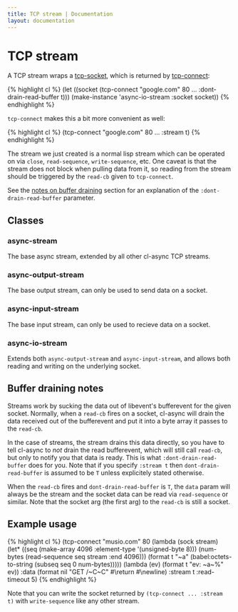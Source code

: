 ```yaml
---
title: TCP stream | Documentation
layout: documentation
---
```


TCP stream
==========
A TCP stream wraps a [tcp-socket](/cl-async/tcp#socket), which is returned by
[tcp-connect](/cl-async/tcp#tcp-connect):

{% highlight cl %}
(let ((socket (tcp-connect "google.com" 80 ... :dont-drain-read-buffer t)))
  (make-instance 'async-io-stream :socket socket))
{% endhighlight %}

`tcp-connect` makes this a bit more convenient as well:

{% highlight cl %}
(tcp-connect "google.com" 80 ... :stream t)
{% endhighlight %}

The stream we just created is a normal lisp stream which can be operated on via
`close`, `read-sequence`, `write-sequence`, etc. One caveat is that the stream
does not block when pulling data from it, so reading from the stream should be
triggered by the `read-cb` given to `tcp-connect`.

See the [notes on buffer draining](#tcp-stream-notes) section for an explanation
of the `:dont-drain-read-buffer` parameter.

<a id="tcp-stream-classes"></a>
Classes
-------
<a id="async-stream"></a>
### async-stream
The base async stream, extended by all other cl-async TCP streams.

<a id="async-output-stream"></a>
### async-output-stream
The base output stream, can only be used to send data on a socket.

<a id="async-input-stream"></a>
### async-input-stream
The base input stream, can only be used to recieve data on a socket.

<a id="async-io-stream"></a>
### async-io-stream
Extends both `async-output-stream` and `async-input-stream`, and allows both
reading and writing on the underlying socket.

<a id="tcp-stream-notes"></a>
Buffer draining notes
---------------------
Streams work by sucking the data out of libevent's bufferevent for the given
socket. Normally, when a `read-cb` fires on a socket, cl-async will drain the
data received out of the bufferevent and put it into a byte array it passes to
the `read-cb`.

In the case of streams, the stream drains this data directly, so you have to
tell cl-async to *not* drain the read bufferevent, which will still call
`read-cb`, but only to notify you that data is ready. This is what
`:dont-drain-read-buffer` does for you. Note that if you specify `:stream t`
then `dont-drain-read-buffer` is assumed to be `T` unless explicitely stated
otherwise.

When the `read-cb` fires and `dont-drain-read-buffer` is `T`, the `data` param
will always be the stream and the socket data can be read via `read-sequence` or
similar. Note that the socket arg (the first arg) to the `read-cb` is still a
socket.

<a id="tcp-stream-examples"></a>
Example usage
-------------
{% highlight cl %}
(tcp-connect "musio.com" 80
  (lambda (sock stream)
    (let* ((seq (make-array 4096 :element-type '(unsigned-byte 8)))
           (num-bytes (read-sequence seq stream :end 4096)))
      (format t "~a" (babel:octets-to-string (subseq seq 0 num-bytes)))))
  (lambda (ev) (format t "ev: ~a~%" ev))
  :data (format nil "GET /~C~C" #\return #\newline)
  :stream t
  :read-timeout 5)
{% endhighlight %}

Note that you can write the socket returned by `(tcp-connect ... :stream t)` with
`write-sequence` like any other stream.

